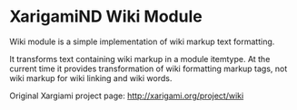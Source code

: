 # XarigamiND Wiki Module

Wiki module is a simple implementation of wiki markup text formatting.

It transforms text containing wiki markup in a module itemtype. At the current 
time it provides transformation of wiki formatting markup tags, not wiki markup 
for wiki linking and wiki words.

Original Xargiami project page: http://xarigami.org/project/wiki
